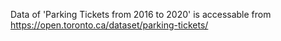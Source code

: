 Data of 'Parking Tickets from 2016 to 2020' is accessable from https://open.toronto.ca/dataset/parking-tickets/
